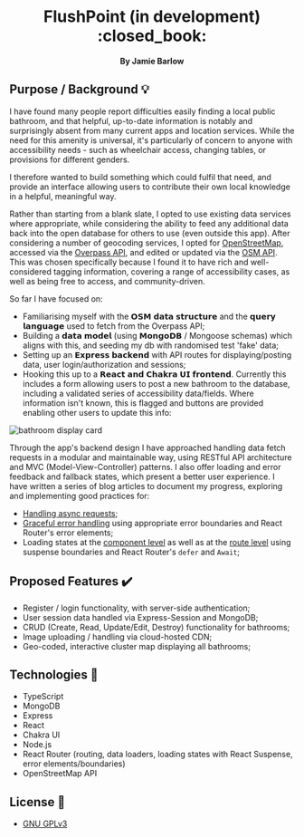 <div align="center">
  <h1>FlushPoint (in development) :closed_book:</h1>
  <strong>By Jamie Barlow</strong>
</div>

## Purpose / Background :bulb:

I have found many people report difficulties easily finding a local public bathroom, and that helpful, up-to-date information is notably and surprisingly absent from many current apps and location services. While the need for this amenity is universal, it's particularly of concern to anyone with accessibility needs - such as wheelchair access, changing tables, or provisions for different genders. 

I therefore wanted to build something which could fulfil that need, and provide an interface allowing users to contribute their own local knowledge in a helpful, meaningful way. 

Rather than starting from a blank slate, I opted to use existing data services where appropriate, while considering the ability to feed any additional data back into the open database for others to use (even outside this app). After considering a number of geocoding services, I opted for [OpenStreetMap](https://www.openstreetmap.org/), accessed via the [Overpass API](https://wiki.openstreetmap.org/wiki/Overpass_API), and edited or updated via the [OSM API](https://wiki.openstreetmap.org/wiki/API). This was chosen specifically because I found it to have rich and well-considered tagging information, covering a range of accessibility cases, as well as being free to access, and community-driven.

So far I have focused on:
- Familiarising myself with the 𝗢𝗦𝗠 𝗱𝗮𝘁𝗮 𝘀𝘁𝗿𝘂𝗰𝘁𝘂𝗿𝗲 and the 𝗾𝘂𝗲𝗿𝘆 𝗹𝗮𝗻𝗴𝘂𝗮𝗴𝗲 used to fetch from the Overpass API;
- Building a 𝗱𝗮𝘁𝗮 𝗺𝗼𝗱𝗲𝗹 (using 𝗠𝗼𝗻𝗴𝗼𝗗𝗕 / Mongoose schemas) which aligns with this, and seeding my db with randomised test 'fake' data;
- Setting up an 𝗘𝘅𝗽𝗿𝗲𝘀𝘀 𝗯𝗮𝗰𝗸𝗲𝗻𝗱 with API routes for displaying/posting data, user login/authorization and sessions;
- Hooking this up to a 𝗥𝗲𝗮𝗰𝘁 𝗮𝗻𝗱 𝗖𝗵𝗮𝗸𝗿𝗮 𝗨𝗜 𝗳𝗿𝗼𝗻𝘁𝗲𝗻𝗱. Currently this includes a form allowing users to post a new bathroom to the database, including a validated series of accessibility data/fields. Where information isn't known, this is flagged and buttons are provided enabling other users to update this info:

![bathroom display card](https://github.com/user-attachments/assets/19721f1a-2d6a-4370-8faf-dff77497223e)

Through the app's backend design I have approached handling data fetch requests in a modular and maintainable way, using RESTful API architecture and MVC (Model-View-Controller) patterns. I also offer loading and error feedback and fallback states, which present a better user experience. I have written a series of blog articles to document my progress, exploring and implementing good practices for:
  - [Handling async requests](https://jamiebarlow-blog.vercel.app/error-handling-async-requests-in-my-full-stack-application-contd);
  - [Graceful error handling](https://jamiebarlow-blog.vercel.app/react-error-boundaries) using appropriate error boundaries and React Router's error elements;
  - Loading states at the [component level](https://jamiebarlow-blog.vercel.app/react-loading-suspense) as well as at the [route level](https://jamiebarlow-blog.vercel.app/route-level-suspense-with-react-router) using suspense boundaries and React Router's `defer` and `Await`;

## Proposed Features :heavy_check_mark:

- Register / login functionality, with server-side authentication;
- User session data handled via Express-Session and MongoDB;
- CRUD (Create, Read, Update/Edit, Destroy) functionality for bathrooms;
- Image uploading / handling via cloud-hosted CDN;
- Geo-coded, interactive cluster map displaying all bathrooms;

## Technologies :floppy_disk:

- TypeScript
- MongoDB
- Express
- React
- Chakra UI
- Node.js
- React Router (routing, data loaders, loading states with React Suspense, error elements/boundaries)
- OpenStreetMap API

## License :scroll:

- [GNU GPLv3](https://www.gnu.org/licenses/gpl-3.0.en.html)
